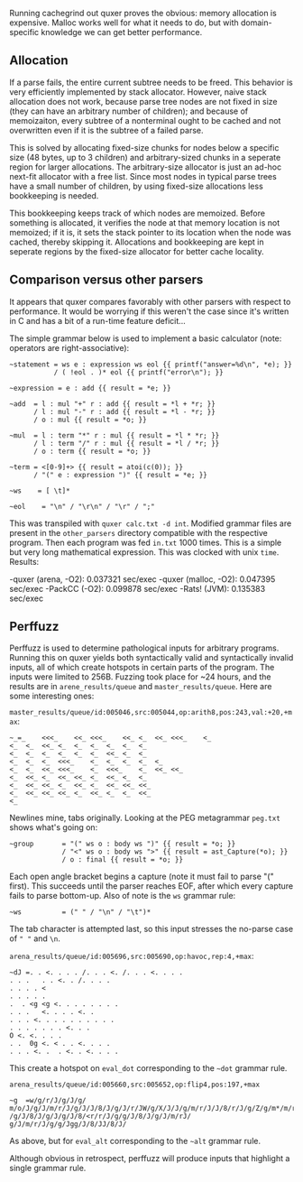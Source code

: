 Running cachegrind out quxer proves the obvious: memory allocation is expensive.
Malloc works well for what it needs to do, but with domain-specific knowledge
we can get better performance.

## Allocation

If a parse fails, the entire current subtree needs to be freed. This behavior
is very efficiently implemented by stack allocator. However, naive stack allocation
does not work, because parse tree nodes are not fixed in size
(they can have an arbitrary number of children); and because of memoizaiton,
every subtree of a nonterminal ought to be cached and not overwritten even if
it is the subtree of a failed parse.

This is solved by allocating fixed-size chunks for nodes below a specific
size (48 bytes, up to 3 children) and arbitrary-sized chunks in a seperate
region for larger allocations. The arbitrary-size allocator is just an ad-hoc 
next-fit allocator with a free list. Since most nodes in typical parse trees
have a small number of children, by using fixed-size allocations
less bookkeeping is needed.

This bookkeeping keeps track of which nodes are memoized. Before something is
allocated, it verifies the node at that memory location is not memoized;
if it is, it sets the stack pointer to its location when the node was cached,
thereby skipping it. Allocations and bookkeeping are kept in seperate regions
by the fixed-size allocator for better cache locality. 

## Comparison versus other parsers

It appears that quxer compares favorably with other parsers with respect to
performance. It would be worrying if this weren't the case since it's written
in C and has a bit of a run-time feature deficit...

The simple grammar below
is used to implement a basic calculator (note: operators are right-associative):
```
~statement = ws e : expression ws eol {{ printf("answer=%d\n", *e); }}
           / ( !eol . )* eol {{ printf("error\n"); }}

~expression = e : add {{ result = *e; }}

~add  = l : mul "+" r : add {{ result = *l + *r; }}
      / l : mul "-" r : add {{ result = *l - *r; }}
      / o : mul {{ result = *o; }}

~mul  = l : term "*" r : mul {{ result = *l * *r; }}
      / l : term "/" r : mul {{ result = *l / *r; }}
      / o : term {{ result = *o; }}

~term = <[0-9]+> {{ result = atoi(c(0)); }}
      / "(" e : expression ")" {{ result = *e; }}

~ws    = [ \t]*

~eol    = "\n" / "\r\n" / "\r" / ";"
```
This was transpiled with `quxer calc.txt -d int`. Modified grammar files 
are present in the `other_parsers` directory compatible with the respective
program. Then each program was fed `in.txt` 1000 times. This is a simple but very long
mathematical expression. This was clocked with unix `time`. Results:

-quxer (arena, -O2): 0.037321 sec/exec
-quxer (malloc, -O2): 0.047395 sec/exec
-PackCC (-O2): 0.099878 sec/exec
-Rats! (JVM): 0.135383 sec/exec

## Perffuzz

Perffuzz is used to determine pathological inputs for arbitrary programs.
Running this on quxer yields both syntactically valid and syntactically invalid
inputs, all of which create hotspots in certain parts of the program. The 
inputs were limited to 256B. Fuzzing took place for ~24 hours, and the results
are in `arene_results/queue` and `master_results/queue`. Here are some
interesting ones: 

`master_results/queue/id:005046,src:005044,op:arith8,pos:243,val:+20,+max`:
```
~_=_	<<<_	<<_	<<<_	<<_	<_	<<_	<<<_	<_
<_	<_	<<_	<_	<_	<_	<_	<_	<_
<_	<_	<_	<_	<_	<_	<<_	<_	<_
<_	<_	<_	<<<_	<_	<_	<_	<_	<_
<_	<_	<<_	<<<_	<_	<<<_	<_	<<_	<<_
<_	<<_	<_	<<_	<<_	<_	<<_	<_	<_
<_	<<_	<<_	<_	<<_	<_	<<_	<<_	<<_
<_	<<_	<<_	<<_	<_	<<_	<_	<_	<<_
<_
```
Newlines mine, tabs originally. Looking at the PEG metagrammar `peg.txt`
shows what's going on:
```
~group       = "(" ws o : body ws ")" {{ result = *o; }}
             / "<" ws o : body ws ">" {{ result = ast_Capture(*o); }}
             / o : final {{ result = *o; }}
```
Each open angle bracket begins a capture (note it must fail to parse "(" first). 
This succeeds until the parser reaches EOF, after which every capture fails to
parse bottom-up. Also of note is the `ws` grammar rule:
```
~ws          = (" " / "\n" / "\t")*
```
The tab character is attempted last, so this input stresses the no-parse
case of `" "` and `\n`.

`arena_results/queue/id:005696,src:005690,op:havoc,rep:4,+max`:
```
~dJ =. . <. . . . /. . . <. /. . . <. . . .
. . .   . . <. . /. . . .
. . . . <
. . . . .
.  . <g <g <. . . . . . . .
. . .   <. . . . <. .
. . . <. . . . . . . . . .
. . . . . . . <. . .
O <. <. . . .
. .  0g <. < . . <. . . .
. . . <. .  . <. . <. . . .
```
This create a hotspot on `eval_dot` corresponding to the `~dot` grammar
rule. 

`arena_results/queue/id:005660,src:005652,op:flip4,pos:197,+max`
```
~g  =w/g/r/J/g/J/g/ m/o/J/g/J/m/r/J/g/J/J/8/J/g/J/r/JW/g/X/J/J/g/m/r/J/J/8/r/J/g/Z/g/m*/m/r/J/g/J/8/J/g/J/m/r/J/g/J/8/J/g/J/g/J/8/g/6?/g/m8/J/g/J/m/r/J/g/g/Jg/m/r/J/J/8/q/J/g/J/8 /g/J/8/J/g/J/g/J/8/<r/r/J/g/g/J/8/J/g/J/m/rJ/ g/J/m/r/J/g/g/Jgg/J/8/JJ/8/J/
```
As above, but for `eval_alt` corresponding to the `~alt` grammar rule.

Although obvious in retrospect, perffuzz will produce inputs that
highlight a single grammar rule. 
